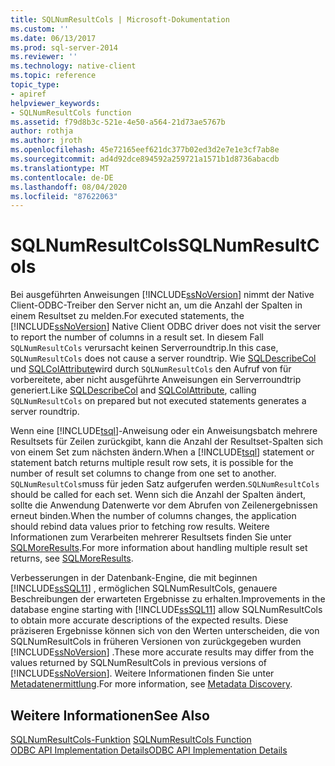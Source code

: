 ```yaml
---
title: SQLNumResultCols | Microsoft-Dokumentation
ms.custom: ''
ms.date: 06/13/2017
ms.prod: sql-server-2014
ms.reviewer: ''
ms.technology: native-client
ms.topic: reference
topic_type:
- apiref
helpviewer_keywords:
- SQLNumResultCols function
ms.assetid: f79d8b3c-521e-4e50-a564-21d73ae5767b
author: rothja
ms.author: jroth
ms.openlocfilehash: 45e72165eef621dc377b02ed3d2e7e1e3cf7ab8e
ms.sourcegitcommit: ad4d92dce894592a259721a1571b1d8736abacdb
ms.translationtype: MT
ms.contentlocale: de-DE
ms.lasthandoff: 08/04/2020
ms.locfileid: "87622063"
---
```

# <a name="sqlnumresultcols"></a><span data-ttu-id="d0656-102">SQLNumResultCols</span><span class="sxs-lookup"><span data-stu-id="d0656-102">SQLNumResultCols</span></span>
  <span data-ttu-id="d0656-103">Bei ausgeführten Anweisungen [!INCLUDE[ssNoVersion](../../includes/ssnoversion-md.md)] nimmt der Native Client-ODBC-Treiber den Server nicht an, um die Anzahl der Spalten in einem Resultset zu melden.</span><span class="sxs-lookup"><span data-stu-id="d0656-103">For executed statements, the [!INCLUDE[ssNoVersion](../../includes/ssnoversion-md.md)] Native Client ODBC driver does not visit the server to report the number of columns in a result set.</span></span> <span data-ttu-id="d0656-104">In diesem Fall `SQLNumResultCols` verursacht keinen Serverroundtrip.</span><span class="sxs-lookup"><span data-stu-id="d0656-104">In this case, `SQLNumResultCols` does not cause a server roundtrip.</span></span> <span data-ttu-id="d0656-105">Wie [SQLDescribeCol](sqldescribecol.md) und [SQLColAttribute](sqlcolattribute.md)wird durch `SQLNumResultCols` den Aufruf von für vorbereitete, aber nicht ausgeführte Anweisungen ein Serverroundtrip generiert.</span><span class="sxs-lookup"><span data-stu-id="d0656-105">Like [SQLDescribeCol](sqldescribecol.md) and [SQLColAttribute](sqlcolattribute.md), calling `SQLNumResultCols` on prepared but not executed statements generates a server roundtrip.</span></span>  
  
 <span data-ttu-id="d0656-106">Wenn eine [!INCLUDE[tsql](../../includes/tsql-md.md)]-Anweisung oder ein Anweisungsbatch mehrere Resultsets für Zeilen zurückgibt, kann die Anzahl der Resultset-Spalten sich von einem Set zum nächsten ändern.</span><span class="sxs-lookup"><span data-stu-id="d0656-106">When a [!INCLUDE[tsql](../../includes/tsql-md.md)] statement or statement batch returns multiple result row sets, it is possible for the number of result set columns to change from one set to another.</span></span> <span data-ttu-id="d0656-107">`SQLNumResultCols`muss für jeden Satz aufgerufen werden.</span><span class="sxs-lookup"><span data-stu-id="d0656-107">`SQLNumResultCols` should be called for each set.</span></span> <span data-ttu-id="d0656-108">Wenn sich die Anzahl der Spalten ändert, sollte die Anwendung Datenwerte vor dem Abrufen von Zeilenergebnissen erneut binden.</span><span class="sxs-lookup"><span data-stu-id="d0656-108">When the number of columns changes, the application should rebind data values prior to fetching row results.</span></span> <span data-ttu-id="d0656-109">Weitere Informationen zum Verarbeiten mehrerer Resultsets finden Sie unter [SQLMoreResults](sqlmoreresults.md).</span><span class="sxs-lookup"><span data-stu-id="d0656-109">For more information about handling multiple result set returns, see [SQLMoreResults](sqlmoreresults.md).</span></span>  
  
 <span data-ttu-id="d0656-110">Verbesserungen in der Datenbank-Engine, die mit beginnen [!INCLUDE[ssSQL11](../../includes/sssql11-md.md)] , ermöglichen SQLNumResultCols, genauere Beschreibungen der erwarteten Ergebnisse zu erhalten.</span><span class="sxs-lookup"><span data-stu-id="d0656-110">Improvements in the database engine starting with [!INCLUDE[ssSQL11](../../includes/sssql11-md.md)] allow SQLNumResultCols to obtain more accurate descriptions of the expected results.</span></span> <span data-ttu-id="d0656-111">Diese präziseren Ergebnisse können sich von den Werten unterscheiden, die von SQLNumResultCols in früheren Versionen von zurückgegeben wurden [!INCLUDE[ssNoVersion](../../includes/ssnoversion-md.md)] .</span><span class="sxs-lookup"><span data-stu-id="d0656-111">These more accurate results may differ from the values returned by SQLNumResultCols in previous versions of [!INCLUDE[ssNoVersion](../../includes/ssnoversion-md.md)].</span></span> <span data-ttu-id="d0656-112">Weitere Informationen finden Sie unter [Metadatenermittlung](../native-client/features/metadata-discovery.md).</span><span class="sxs-lookup"><span data-stu-id="d0656-112">For more information, see [Metadata Discovery](../native-client/features/metadata-discovery.md).</span></span>  
  
## <a name="see-also"></a><span data-ttu-id="d0656-113">Weitere Informationen</span><span class="sxs-lookup"><span data-stu-id="d0656-113">See Also</span></span>  
 <span data-ttu-id="d0656-114">[SQLNumResultCols-Funktion](https://go.microsoft.com/fwlink/?LinkId=59359) </span><span class="sxs-lookup"><span data-stu-id="d0656-114">[SQLNumResultCols Function](https://go.microsoft.com/fwlink/?LinkId=59359) </span></span>  
 [<span data-ttu-id="d0656-115">ODBC API Implementation Details</span><span class="sxs-lookup"><span data-stu-id="d0656-115">ODBC API Implementation Details</span></span>](odbc-api-implementation-details.md)  
  
  
